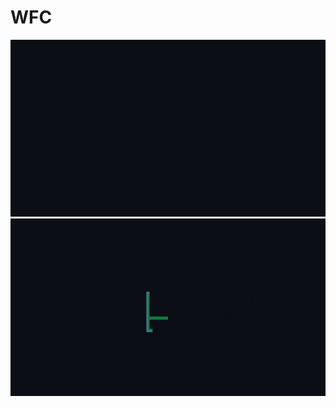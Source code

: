 # WFC
![](https://github.com/kaprics/WFC_Unity_Project/blob/main/WFC_GIF.gif)
![](https://github.com/kaprics/WFC_Unity_Project/blob/main/WFC_Water.gif)
